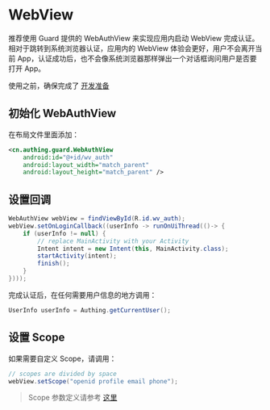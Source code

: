 # WebView

<LastUpdated/>

推荐使用 Guard 提供的 WebAuthView 来实现应用内启动 WebView 完成认证。相对于跳转到系统浏览器认证，应用内的 WebView 体验会更好，用户不会离开当前 App，认证成功后，也不会像系统浏览器那样弹出一个对话框询问用户是否要打开 App。

使用之前，确保完成了 [开发准备](./../develop.md)

## 初始化 WebAuthView

在布局文件里面添加：

```xml
<cn.authing.guard.WebAuthView
    android:id="@+id/wv_auth"
    android:layout_width="match_parent"
    android:layout_height="match_parent" />
```

## 设置回调

```java
WebAuthView webView = findViewById(R.id.wv_auth);
webView.setOnLoginCallback((userInfo -> runOnUiThread(()-> {
    if (userInfo != null) {
        // replace MainActivity with your Activity
        Intent intent = new Intent(this, MainActivity.class);
        startActivity(intent);
        finish();
    }
})));
```

完成认证后，在任何需要用户信息的地方调用：

```java
UserInfo userInfo = Authing.getCurrentUser();
```

## 设置 Scope

如果需要自定义 Scope，请调用：

```java
// scopes are divided by space
webView.setScope("openid profile email phone");
```

> Scope 参数定义请参考 [这里](https://docs.authing.cn/v2/concepts/oidc-common-questions.html#scope-%E5%8F%82%E6%95%B0%E5%AF%B9%E5%BA%94%E7%9A%84%E7%94%A8%E6%88%B7%E4%BF%A1%E6%81%AF)